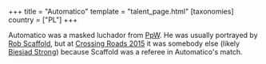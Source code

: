 +++
title = "Automatico"
template = "talent_page.html"
[taxonomies]
country = ["PL"]
+++

Automatico was a masked luchador from [PpW](@/o/ppw.md). He was usually portrayed by [Rob Scaffold](@/w/rob-scaffold.md), but at [Crossing Roads 2015](@/e/ppw/2015-08-31-ppw-crossing-roads-2015.md) it was somebody else (likely [Biesiad Strong](@/w/biesiad.md)) because Scaffold was a referee in Automatico's match.